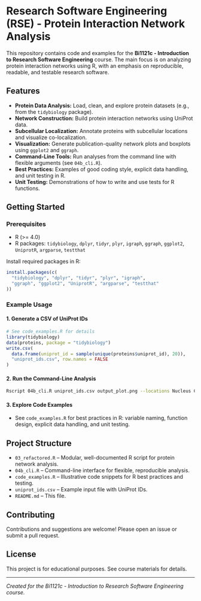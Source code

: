 # Research Software Engineering (RSE) - Protein Interaction Network Analysis

This repository contains code and examples for the **Bi1121c - Introduction to Research Software Engineering** course. The main focus is on analyzing protein interaction networks using R, with an emphasis on reproducible, readable, and testable research software.

## Features

- **Protein Data Analysis:** Load, clean, and explore protein datasets (e.g., from the `tidybiology` package).
- **Network Construction:** Build protein interaction networks using UniProt data.
- **Subcellular Localization:** Annotate proteins with subcellular locations and visualize co-localization.
- **Visualization:** Generate publication-quality network plots and boxplots using `ggplot2` and `ggraph`.
- **Command-Line Tools:** Run analyses from the command line with flexible arguments (see `04b_cli.R`).
- **Best Practices:** Examples of good coding style, explicit data handling, and unit testing in R.
- **Unit Testing:** Demonstrations of how to write and use tests for R functions.

## Getting Started

### Prerequisites

- R (>= 4.0)
- R packages: `tidybiology`, `dplyr`, `tidyr`, `plyr`, `igraph`, `ggraph`, `ggplot2`, `UniprotR`, `argparse`, `testthat`

Install required packages in R:

```r
install.packages(c(
  "tidybiology", "dplyr", "tidyr", "plyr", "igraph", 
  "ggraph", "ggplot2", "UniprotR", "argparse", "testthat"
))
```

### Example Usage

#### 1. Generate a CSV of UniProt IDs

```r
# See code_examples.R for details
library(tidybiology)
data(proteins, package = "tidybiology")
write.csv(
  data.frame(uniprot_id = sample(unique(proteins$uniprot_id), 20)),
  "uniprot_ids.csv", row.names = FALSE
)
```

#### 2. Run the Command-Line Analysis

```sh
Rscript 04b_cli.R uniprot_ids.csv output_plot.png --locations Nucleus Cytoplasm
```

#### 3. Explore Code Examples

- See `code_examples.R` for best practices in R: variable naming, function design, explicit data handling, and unit testing.

## Project Structure

- `03_refactored.R` – Modular, well-documented R script for protein network analysis.
- `04b_cli.R` – Command-line interface for flexible, reproducible analysis.
- `code_examples.R` – Illustrative code snippets for R best practices and testing.
- `uniprot_ids.csv` – Example input file with UniProt IDs.
- `README.md` – This file.

## Contributing

Contributions and suggestions are welcome! Please open an issue or submit a pull request.

## License

This project is for educational purposes. See course materials for details.

---

*Created for the Bi1121c - Introduction to Research Software Engineering course.*